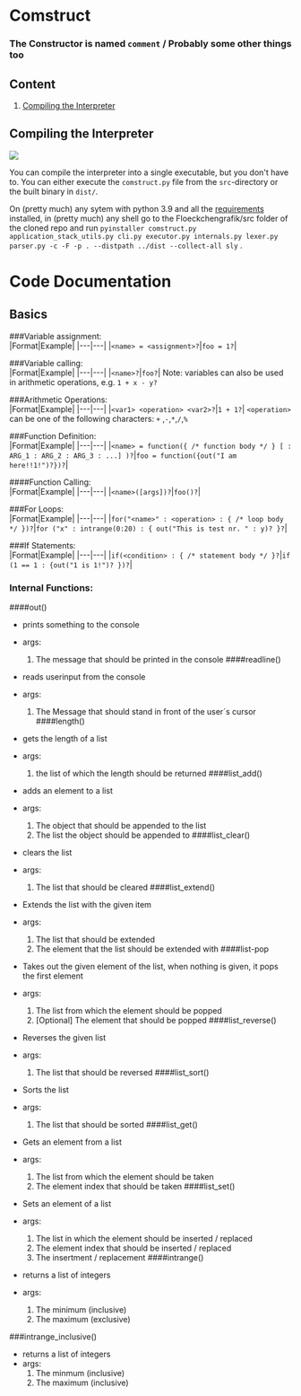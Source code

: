 # Comstruct

### The Constructor is named `comment` / Probably some other things too

## Content

1. [Compiling the Interpreter](#Compiling-the-Interpreter)

## Compiling the Interpreter

![](https://img.shields.io/badge/Tested-Arch%20Linux-green)

You can compile the interpreter into a single executable, but you don't have to. You can either execute
the `comstruct.py` file from the `src`-directory or the built binary in `dist/`.

On (pretty much) any sytem with python 3.9 and all the [requirements](requirements.txt) installed, in (pretty much) any
shell go to the Floeckchengrafik/src folder of the cloned repo and
run `pyinstaller comstruct.py application_stack_utils.py cli.py executor.py internals.py lexer.py parser.py -c -F -p . --distpath ../dist --collect-all sly`
.

# Code Documentation

## Basics

###Variable assignment: <br>
|Format|Example|
|---|---|
|`<name> = <assignment>?`|`foo = 1?`|

###Variable calling: <br>
|Format|Example|
|---|---|
|`<name>?`|`foo?`|
Note: variables can also be used in arithmetic operations, e.g. `1 + x - y?`


###Arithmetic Operations: <br>
|Format|Example|
|---|---|
|`<var1> <operation> <var2>?`|`1 + 1?`|
`<operation>` can be one of the following characters: `+` ,`-`,`*`,`/`,`%`

###Function Definition: <br>
|Format|Example|
|---|---|
|`<name> = function({ /* function body */ } [ : ARG_1 : ARG_2 : ARG_3 : ...] )?`|`foo = function({out("I am here!!1!")?})?`|

####Function Calling: <br>
|Format|Example|
|---|---|
|`<name>([args])?`|`foo()?`|

###For Loops: <br>
|Format|Example|
|---|---|
|`for("<name>" : <operation> : { /* loop body */ })?`|`for ("x" : intrange(0:20) : { out("This is test nr. " : y)? }?`|

###If Statements: <br> 
|Format|Example|
|---|---|
|`if(<condition> : { /* statement body */ }?`|`if (1 == 1 : {out("1 is 1!")? })?`|

### Internal Functions: <br>
####out()

- prints something to the console
- args: 
  1. The message that should be printed in the console
####readline() 

- reads userinput from the console
- args: 
  1. The Message that should stand in front of the user´s cursor
####length()

- gets the length of a list
- args: 
  1. the list of which the length should be returned
####list_add()

- adds an element to a list
- args:
  1. The object that should be appended to the list
  2. The list the object should be appended to
####list_clear()

- clears the list
- args:
  1. The list that should be cleared
####list_extend()
  
- Extends the list with the given item
- args:
  1. The list that should be extended
  2. The element that the list should be extended with
####list-pop
  
- Takes out the given element of the list, when nothing is given, it pops the first element
- args:
  1. The list from which the element should be popped
  2. [Optional] The element that should be popped
####list_reverse()
  
- Reverses the given list
- args:
  1. The list that should be reversed
####list_sort()
  
- Sorts the list
- args:
  1. The list that should be sorted
####list_get()

- Gets an element from a list
- args:
  1. The list from which the element should be taken
  2. The element index that should be taken
####list_set()
  
- Sets an element of a list
- args:
  1. The list in which the element should be inserted / replaced
  2. The element index that should be inserted / replaced
  3. The insertment / replacement
####intrange()

- returns a list of integers
- args:
  1. The minimum (inclusive)
  2. The maximum (exclusive)

###intrange_inclusive()

- returns a list of integers
- args:
  1. The minmum (inclusive)
  2. The maximum (inclusive)
